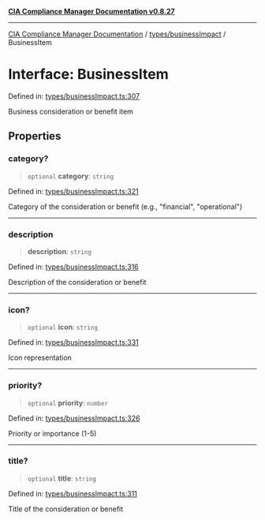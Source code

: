 [**CIA Compliance Manager Documentation v0.8.27**](../../../README.md)

***

[CIA Compliance Manager Documentation](../../../modules.md) / [types/businessImpact](../README.md) / BusinessItem

# Interface: BusinessItem

Defined in: [types/businessImpact.ts:307](https://github.com/Hack23/cia-compliance-manager/blob/26bb73ca86d23be8656cdd29d12202323a449310/src/types/businessImpact.ts#L307)

Business consideration or benefit item

## Properties

### category?

> `optional` **category**: `string`

Defined in: [types/businessImpact.ts:321](https://github.com/Hack23/cia-compliance-manager/blob/26bb73ca86d23be8656cdd29d12202323a449310/src/types/businessImpact.ts#L321)

Category of the consideration or benefit (e.g., "financial", "operational")

***

### description

> **description**: `string`

Defined in: [types/businessImpact.ts:316](https://github.com/Hack23/cia-compliance-manager/blob/26bb73ca86d23be8656cdd29d12202323a449310/src/types/businessImpact.ts#L316)

Description of the consideration or benefit

***

### icon?

> `optional` **icon**: `string`

Defined in: [types/businessImpact.ts:331](https://github.com/Hack23/cia-compliance-manager/blob/26bb73ca86d23be8656cdd29d12202323a449310/src/types/businessImpact.ts#L331)

Icon representation

***

### priority?

> `optional` **priority**: `number`

Defined in: [types/businessImpact.ts:326](https://github.com/Hack23/cia-compliance-manager/blob/26bb73ca86d23be8656cdd29d12202323a449310/src/types/businessImpact.ts#L326)

Priority or importance (1-5)

***

### title?

> `optional` **title**: `string`

Defined in: [types/businessImpact.ts:311](https://github.com/Hack23/cia-compliance-manager/blob/26bb73ca86d23be8656cdd29d12202323a449310/src/types/businessImpact.ts#L311)

Title of the consideration or benefit
